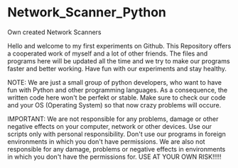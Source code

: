 # Network_Scanner_Python
Own created Network Scanners

Hello and welcome to my first experiments on Github.
This Repository offers a cooperated work of myself and a lot of other friends.
The files and programs here will be updated all the time and we try to make our programs faster and better working.
Have fun with our experiments and stay healthy. 

NOTE: We are just a small group of python developers, who want to have fun with Python and other programming languages.
      As a consequence, the written code here won't be perfekt or stable. Make sure to check our code and your OS (Operating System) so that now
      crazy problems will occure. 

IMPORTANT:  We are not responsible for any problems, damage or other negative effects on your computer, network or other devices. 
            Use our scripts only with personal responsibility. Don't use our programs in foreign environments in which you don't
            have permissions. We are also not responsible for any damage, problems or negative effects in environments in which you don't have
            the permissions for. USE AT YOUR OWN RISK!!!!!
